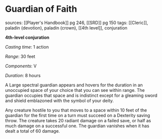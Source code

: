 # Guardian of Faith
sources: [[Player's Handbook]] pg 246, [[SRD]] pg 150
tags: [[Cleric]], paladin (devotion), paladin (crown), [[4th level]], conjuration

**4th-level conjuration**

*Casting time*: 1 action

*Range*: 30 feet

*Components*: V

*Duration*: 8 hours

A Large spectral guardian appears and hovers for the duration in an unoccupied space of your choice that you can see within range. The guardian occupies that space and is indistinct except for a gleaming sword and shield emblazoned with the symbol of your deity.

Any creature hostile to you that moves to a space within 10 feet of the guardian for the first time on a turn must succeed on a Dexterity saving throw. The creature takes 20 radiant damage on a failed save, or half as much damage on a successful one. The guardian vanishes when it has dealt a total of 60 damage.
